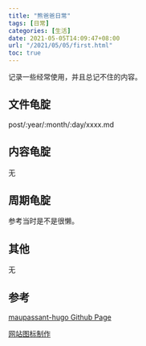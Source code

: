```yaml
---
title: "熊爸爸日常"
tags: [日常]
categories: [生活]
date: 2021-05-05T14:09:47+08:00
url: "/2021/05/05/first.html"
toc: true
---
```


记录一些经常使用，并且总记不住的内容。

<!--more-->

## 文件龟腚
post/:year/:month/:day/xxxx.md

## 内容龟腚
无

## 周期龟腚
参考当时是不是很懒。

## 其他
无

## 参考

[maupassant-hugo Github Page](https://github.com/flysnow-org/maupassant-hugo#utteranc)

[网站图标制作](https://realfavicongenerator.net/)
